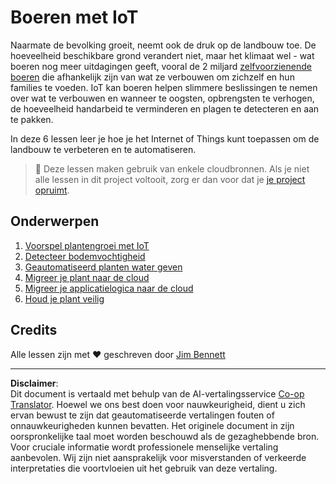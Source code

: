 <!--
CO_OP_TRANSLATOR_METADATA:
{
  "original_hash": "428bda82d9e6016ecea7c797564bf081",
  "translation_date": "2025-08-27T20:58:34+00:00",
  "source_file": "2-farm/README.md",
  "language_code": "nl"
}
-->
# Boeren met IoT

Naarmate de bevolking groeit, neemt ook de druk op de landbouw toe. De hoeveelheid beschikbare grond verandert niet, maar het klimaat wel - wat boeren nog meer uitdagingen geeft, vooral de 2 miljard [zelfvoorzienende boeren](https://wikipedia.org/wiki/Zelfvoorzienende_landbouw) die afhankelijk zijn van wat ze verbouwen om zichzelf en hun families te voeden. IoT kan boeren helpen slimmere beslissingen te nemen over wat te verbouwen en wanneer te oogsten, opbrengsten te verhogen, de hoeveelheid handarbeid te verminderen en plagen te detecteren en aan te pakken.

In deze 6 lessen leer je hoe je het Internet of Things kunt toepassen om de landbouw te verbeteren en te automatiseren.

> 💁 Deze lessen maken gebruik van enkele cloudbronnen. Als je niet alle lessen in dit project voltooit, zorg er dan voor dat je [je project opruimt](../clean-up.md).

## Onderwerpen

1. [Voorspel plantengroei met IoT](lessons/1-predict-plant-growth/README.md)
1. [Detecteer bodemvochtigheid](lessons/2-detect-soil-moisture/README.md)
1. [Geautomatiseerd planten water geven](lessons/3-automated-plant-watering/README.md)
1. [Migreer je plant naar de cloud](lessons/4-migrate-your-plant-to-the-cloud/README.md)
1. [Migreer je applicatielogica naar de cloud](lessons/5-migrate-application-to-the-cloud/README.md)
1. [Houd je plant veilig](lessons/6-keep-your-plant-secure/README.md)

## Credits

Alle lessen zijn met ♥️ geschreven door [Jim Bennett](https://GitHub.com/JimBobBennett)

---

**Disclaimer**:  
Dit document is vertaald met behulp van de AI-vertalingsservice [Co-op Translator](https://github.com/Azure/co-op-translator). Hoewel we ons best doen voor nauwkeurigheid, dient u zich ervan bewust te zijn dat geautomatiseerde vertalingen fouten of onnauwkeurigheden kunnen bevatten. Het originele document in zijn oorspronkelijke taal moet worden beschouwd als de gezaghebbende bron. Voor cruciale informatie wordt professionele menselijke vertaling aanbevolen. Wij zijn niet aansprakelijk voor misverstanden of verkeerde interpretaties die voortvloeien uit het gebruik van deze vertaling.